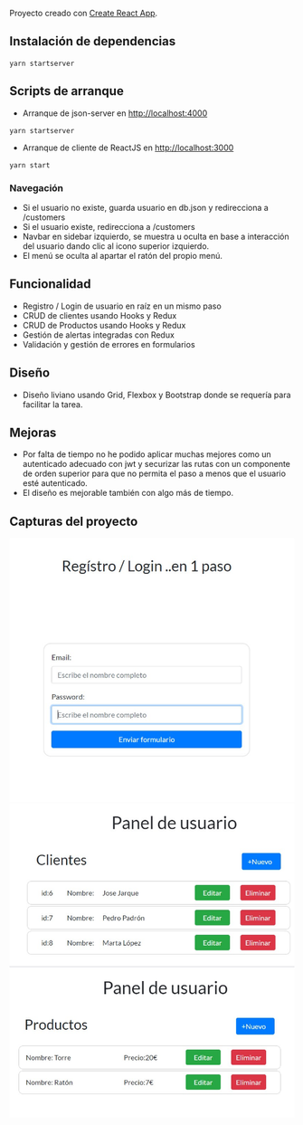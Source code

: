 Proyecto creado con [Create React App](https://github.com/facebook/create-react-app).

## Instalación de dependencias

```
yarn startserver
```

## Scripts de arranque

- Arranque de json-server en [http://localhost:4000](http://localhost:4000)
```
yarn startserver
```

- Arranque de cliente de ReactJS en [http://localhost:3000](http://localhost:3000)
```
yarn start
```
### Navegación
- Si el usuario no existe, guarda usuario en db.json y redirecciona a /customers
- Si el usuario existe, redirecciona a /customers
- Navbar en sidebar izquierdo, se muestra u oculta en base a interacción del usuario dando clic al icono superior izquierdo.
- El menú se oculta al apartar el ratón del propio menú.

## Funcionalidad
- Registro / Login de usuario en raíz en un mismo paso
- CRUD de clientes usando Hooks y Redux
- CRUD de Productos usando Hooks y Redux
- Gestión de alertas integradas con Redux
- Validación y gestión de errores en formularios

## Diseño
- Diseño liviano usando Grid, Flexbox y Bootstrap donde se requería para facilitar la tarea.

## Mejoras
- Por falta de tiempo no he podido aplicar muchas mejores como un autenticado adecuado con jwt y securizar las rutas con un componente de orden superior para que no permita el paso a menos que el usuario esté autenticado.
- El diseño es mejorable también con algo más de tiempo.

## Capturas del proyecto
![Captura de pantalla 1 del Ecommerce Panel](snapshot1.jpg)
![Captura de pantalla 2 del Ecommerce Panel](snapshot2.jpg)
![Captura de pantalla 3 del Ecommerce Panel](snapshot3.jpg)



